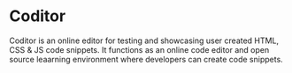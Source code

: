 # Coditor
Coditor is an online editor for testing and showcasing user created HTML, CSS &amp; JS code snippets. It functions as an online code editor and open source leaarning environment where developers can create code snippets.
